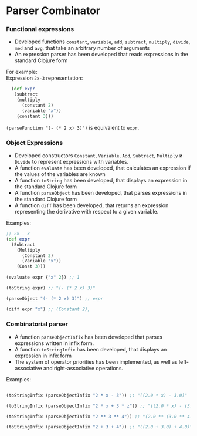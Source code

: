 # Parser Combinator

### Functional expressions

- Developed functions `constant`, `variable`, `add`, `subtract`, `multiply`, `divide`, `med` and `avg`, that take an arbitrary number of arguments
- An expression parser has been developed that reads expressions in the standard Clojure form


For example:  
Expression `2x-3` representation:
```clj
  (def expr
   (subtract
    (multiply
      (constant 2)
      (variable "x"))
    (constant 3)))
```
`(parseFunction "(- (* 2 x) 3)")` is equivalent to `expr`.

### Object Expressions

- Developed constructors `Constant`, `Variable`, `Add`, `Subtract`, `Multiply` и `Divide` to represent expressions with variables.
- A function `evaluate` has been developed, that calculates an expression if the values of the variables are known
- A function `toString` has been developed, that displays an expression in the standard Clojure form
- A function `parseObject` has been developed, that parses expressions in the standard Clojure form
- A function `diff` has been developed, that returns an expression representing the derivative with respect to a given variable.

Examples:

```clj
;; 2x - 3
(def expr
  (Subtract
    (Multiply
      (Constant 2)
      (Variable "x"))
    (Const 3)))
    
(evaluate expr {"x" 2}) ;; 1

(toString expr) ;; "(- (* 2 x) 3)"

(parseObject "(- (* 2 x) 3)") ;; expr

(diff expr "x") ;; (Constant 2),

```

### Combinatorial parser

- A function `parseObjectInfix` has been developed that parses expressions written in infix form.
- A function `toStringInfix` has been developed, that displays an expression in infix form
- The system of operator priorities has been implemented, as well as left-associative and right-associative operations.

Examples:

```clj

(toStringInfix (parseObjectInfix "2 * x - 3")) ;; "((2.0 * x) - 3.0)"

(toStringInfix (parseObjectInfix "2 * x + 3 * z")) ;; "((2.0 * x) - (3.0 * z))"

(toStringInfix (parseObjectInfix "2 ** 3 ** 4")) ;; "(2.0 ** (3.0 ** 4.0))"

(toStringInfix (parseObjectInfix "2 + 3 + 4")) ;; "((2.0 + 3.0) + 4.0)"

```
